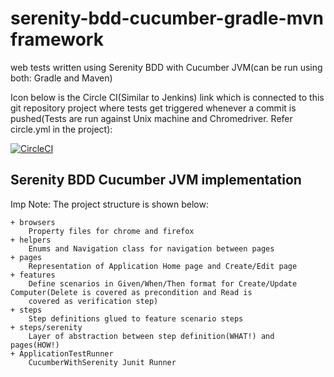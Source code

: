 # serenity-bdd-cucumber-gradle-mvn framework
web tests written using Serenity BDD with Cucumber JVM(can be run using both: Gradle and Maven)

Icon below is the Circle CI(Similar to Jenkins) link which is connected to this git repository project where tests get triggered whenever a commit is pushed(Tests are run against Unix machine and Chromedriver. Refer circle.yml in the project): 

[![CircleCI](https://circleci.com/gh/vivekmahajan29/web-test.svg?style=svg)](https://circleci.com/gh/vivekmahajan29/web-test)

## Serenity BDD Cucumber JVM implementation
Imp Note: 
The project structure is shown below:
````
+ browsers
    Property files for chrome and firefox
+ helpers
    Enums and Navigation class for navigation between pages
+ pages
    Representation of Application Home page and Create/Edit page
+ features
    Define scenarios in Given/When/Then format for Create/Update Computer(Delete is covered as precondition and Read is  
    covered as verification step)
+ steps
    Step definitions glued to feature scenario steps
+ steps/serenity
    Layer of abstraction between step definition(WHAT!) and pages(HOW!)
+ ApplicationTestRunner
    CucumberWithSerenity Junit Runner
````



